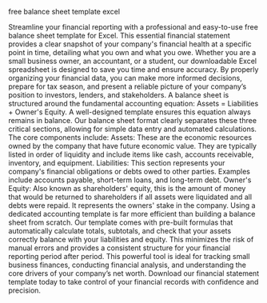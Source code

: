 free balance sheet template excel


Streamline your financial reporting with a professional and easy-to-use free balance sheet template for Excel. This essential financial statement provides a clear snapshot of your company's financial health at a specific point in time, detailing what you own and what you owe. Whether you are a small business owner, an accountant, or a student, our downloadable Excel spreadsheet is designed to save you time and ensure accuracy. By properly organizing your financial data, you can make more informed decisions, prepare for tax season, and present a reliable picture of your company’s position to investors, lenders, and stakeholders.
A balance sheet is structured around the fundamental accounting equation: Assets = Liabilities + Owner's Equity. A well-designed template ensures this equation always remains in balance. Our balance sheet format clearly separates these three critical sections, allowing for simple data entry and automated calculations. The core components include:
Assets: These are the economic resources owned by the company that have future economic value. They are typically listed in order of liquidity and include items like cash, accounts receivable, inventory, and equipment.
Liabilities: This section represents your company's financial obligations or debts owed to other parties. Examples include accounts payable, short-term loans, and long-term debt.
Owner's Equity: Also known as shareholders' equity, this is the amount of money that would be returned to shareholders if all assets were liquidated and all debts were repaid. It represents the owners' stake in the company.
Using a dedicated accounting template is far more efficient than building a balance sheet from scratch. Our template comes with pre-built formulas that automatically calculate totals, subtotals, and check that your assets correctly balance with your liabilities and equity. This minimizes the risk of manual errors and provides a consistent structure for your financial reporting period after period. This powerful tool is ideal for tracking small business finances, conducting financial analysis, and understanding the core drivers of your company’s net worth. Download our financial statement template today to take control of your financial records with confidence and precision.
